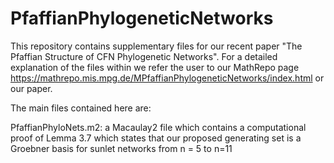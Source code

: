 # PfaffianPhylogeneticNetworks
This repository contains supplementary files for our recent paper "The Pfaffian Structure of CFN Phylogenetic Networks". 
For a detailed explanation of the files within we refer the user to our MathRepo page https://mathrepo.mis.mpg.de/MPfaffianPhylogeneticNetworks/index.html or our paper.

The main files contained here are:

PfaffianPhyloNets.m2: a Macaulay2 file which contains a computational proof of Lemma 3.7 which states that our proposed generating set is a Groebner basis for sunlet networks from n = 5 to n=11

